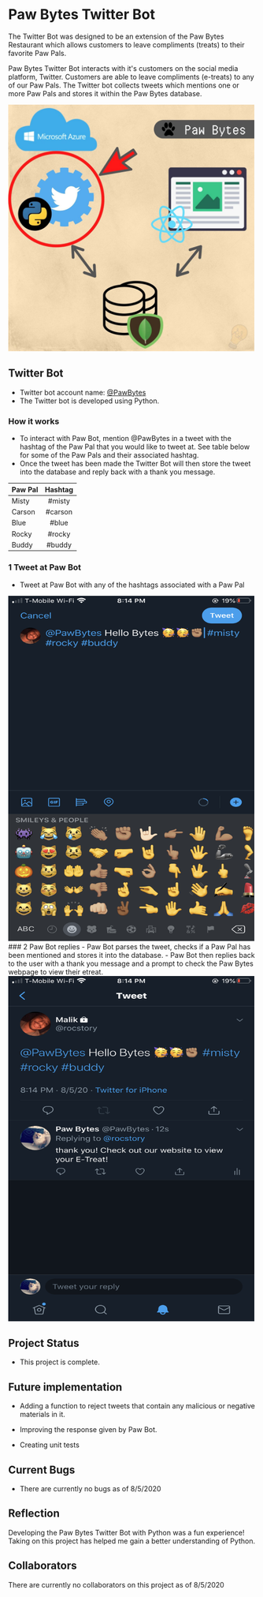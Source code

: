# Paw Bytes Twitter Bot
The Twitter Bot was designed to be an extension of the Paw Bytes Restaurant which allows customers to leave compliments (treats) to their favorite Paw Pals.

Paw Bytes Twitter Bot interacts with it's customers on the social media platform, Twitter. Customers are able to leave compliments (e-treats) to any of our Paw Pals. The Twitter bot collects tweets which mentions one or more Paw Pals and stores it within the Paw Bytes database.

<img src="./screenshots/pawbytes_smap.jpg" width="500" height="500">



## Twitter Bot
- Twitter bot account name: [@PawBytes](https://twitter.com/PawBytes)
- The Twitter bot is developed using Python.

### How it works
- To interact with Paw Bot, mention @PawBytes in a tweet with the hashtag of the Paw Pal that you would like to tweet at. See table below for some of the Paw Pals and their associated hashtag.
- Once the tweet has been made the Twitter Bot will then store the tweet into the database and reply back with a thank you message.

| Paw Pal       | Hashtag       |
| ------------- |:-------------:|
| Misty         | #misty        |
| Carson        | #carson       |
| Blue          | #blue         |
| Rocky         | #rocky        |
| Buddy         | #buddy        |

### 1 Tweet at Paw Bot
- Tweet at Paw Bot with any of the hashtags associated with a Paw Pal

<img src="./screenshots/step1.PNG" width="500" height="700">
### 2 Paw Bot replies
- Paw Bot parses the tweet, checks if a Paw Pal has been mentioned and stores it into the database.
-  Paw Bot then replies back to the user with a thank you message and a prompt to check the Paw Bytes webpage to view their etreat.

<img src="./screenshots/step2.PNG" width="500" height="700">

## Project Status
- This project is complete.

## Future implementation
- Adding a function to reject tweets that contain any malicious or negative materials in it.

- Improving the response given by Paw Bot.

- Creating unit tests

## Current Bugs
- There are currently no bugs as of 8/5/2020


## Reflection
Developing the Paw Bytes Twitter Bot with Python was a fun experience! Taking on this project has helped me gain a better understanding of Python.

## Collaborators
There are currently no collaborators on this project as of 8/5/2020

